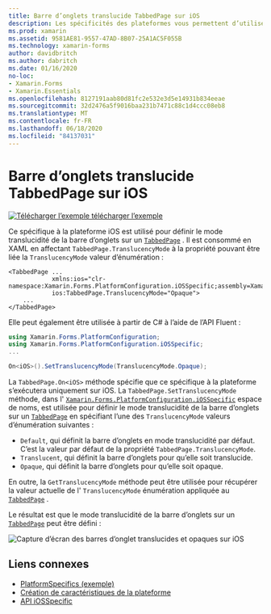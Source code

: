 ```yaml
---
title: Barre d’onglets translucide TabbedPage sur iOS
description: Les spécificités des plateformes vous permettent d’utiliser des fonctionnalités uniquement disponibles sur une plateforme spécifique, sans implémenter de convertisseurs ou d’effets personnalisés. Cet article explique comment utiliser l’objet spécifique à la plateforme iOS qui définit le mode translucidité de la barre d’onglets sur un TabbedPage.
ms.prod: xamarin
ms.assetid: 9581AE81-9557-47AD-8B07-25A1AC5F055B
ms.technology: xamarin-forms
author: davidbritch
ms.author: dabritch
ms.date: 01/16/2020
no-loc:
- Xamarin.Forms
- Xamarin.Essentials
ms.openlocfilehash: 8127191aab80d81fc2e532e3d5e14931b834eeae
ms.sourcegitcommit: 32d2476a5f9016baa231b7471c88c1d4ccc08eb8
ms.translationtype: MT
ms.contentlocale: fr-FR
ms.lasthandoff: 06/18/2020
ms.locfileid: "84137031"
---
```

# <a name="tabbedpage-translucent-tab-bar-on-ios"></a>Barre d’onglets translucide TabbedPage sur iOS

[![Télécharger ](~/media/shared/download.png) l’exemple télécharger l’exemple](https://docs.microsoft.com/samples/xamarin/xamarin-forms-samples/userinterface-platformspecifics)

Ce spécifique à la plateforme iOS est utilisé pour définir le mode translucidité de la barre d’onglets sur un [`TabbedPage`](xref:Xamarin.Forms.TabbedPage) . Il est consommé en XAML en affectant `TabbedPage.TranslucencyMode` à la propriété pouvant être liée la `TranslucencyMode` valeur d’énumération :

```xaml
<TabbedPage ...
            xmlns:ios="clr-namespace:Xamarin.Forms.PlatformConfiguration.iOSSpecific;assembly=Xamarin.Forms.Core"
            ios:TabbedPage.TranslucencyMode="Opaque">
    ...
</TabbedPage>
```

Elle peut également être utilisée à partir de C# à l’aide de l’API Fluent :

```csharp
using Xamarin.Forms.PlatformConfiguration;
using Xamarin.Forms.PlatformConfiguration.iOSSpecific;
...

On<iOS>().SetTranslucencyMode(TranslucencyMode.Opaque);
```

La `TabbedPage.On<iOS>` méthode spécifie que ce spécifique à la plateforme s’exécutera uniquement sur iOS. La `TabbedPage.SetTranslucencyMode` méthode, dans l' [`Xamarin.Forms.PlatformConfiguration.iOSSpecific`](xref:Xamarin.Forms.PlatformConfiguration.iOSSpecific) espace de noms, est utilisée pour définir le mode translucidité de la barre d’onglets sur un [`TabbedPage`](xref:Xamarin.Forms.TabbedPage) en spécifiant l’une des `TranslucencyMode` valeurs d’énumération suivantes :

- `Default`, qui définit la barre d’onglets en mode translucidité par défaut. C’est la valeur par défaut de la propriété `TabbedPage.TranslucencyMode`.
- `Translucent`, qui définit la barre d’onglets pour qu’elle soit translucide.
- `Opaque`, qui définit la barre d’onglets pour qu’elle soit opaque.

En outre, la `GetTranslucencyMode` méthode peut être utilisée pour récupérer la valeur actuelle de l' `TranslucencyMode` énumération appliquée au [`TabbedPage`](xref:Xamarin.Forms.TabbedPage) .

Le résultat est que le mode translucidité de la barre d’onglets sur un [`TabbedPage`](xref:Xamarin.Forms.TabbedPage) peut être défini :

![Capture d’écran des barres d’onglet translucides et opaques sur iOS](tabbedpage-translucent-tabbar-images/translucencymodes.png "Barres d’onglet translucides et opaques")

## <a name="related-links"></a>Liens connexes

- [PlatformSpecifics (exemple)](https://docs.microsoft.com/samples/xamarin/xamarin-forms-samples/userinterface-platformspecifics)
- [Création de caractéristiques de la plateforme](~/xamarin-forms/platform/platform-specifics/index.md#creating-platform-specifics)
- [API iOSSpecific](xref:Xamarin.Forms.PlatformConfiguration.iOSSpecific)
